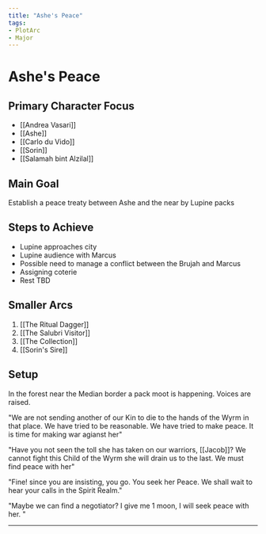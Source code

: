 ```yaml
---
title: "Ashe's Peace"
tags:
- PlotArc
- Major
---
```


# Ashe's Peace
## Primary Character Focus
- [[Andrea Vasari]]
- [[Ashe]]
- [[Carlo du Vido]]
- [[Sorin]]
- [[Salamah bint Alzilal]]

## Main Goal
Establish a peace treaty between Ashe and the near by Lupine packs

## Steps to Achieve
 - Lupine approaches city
 - Lupine audience with Marcus
 - Possible need to manage a conflict between the Brujah and Marcus
 - Assigning coterie
 - Rest TBD

## Smaller Arcs
1. [[The Ritual Dagger]]
2. [[The Salubri Visitor]]
3. [[The Collection]]
4. [[Sorin's Sire]]

## Setup
In the forest near the Median border a pack moot is happening. Voices are raised.

"We are not sending another of our Kin to die to the hands of the Wyrm in that place. We have tried to be reasonable. We have tried to make peace. It is time for making war agianst her"

"Have you not seen the toll she has taken on our warriors, [[Jacob]]? We cannot fight this Child of the Wyrm she will drain us to the last. We must find peace with her"

"Fine! since you are insisting, you go. You seek her Peace. We shall wait to hear your calls in the Spirit Realm."

"Maybe we can find a negotiator? I give me 1 moon, I will seek peace with her. "

---
